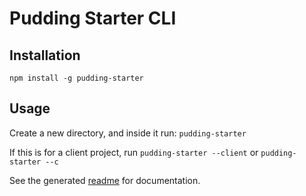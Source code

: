 # Pudding Starter CLI

## Installation

```npm install -g pudding-starter```

## Usage

Create a new directory, and inside it run:
```pudding-starter```

If this is for a client project, run `pudding-starter --client` or `pudding-starter --c`

See the generated [readme](https://github.com/the-pudding/starter/blob/master/README.story.md) for documentation.